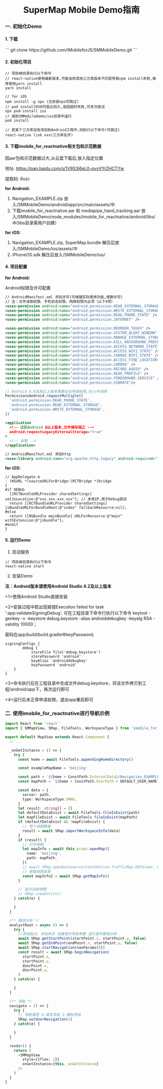 <h1 align="center">SuperMap Mobile Demo指南</h1>

<h3>一. 初始化Demo</h3>
<h4>1. 下载</h4>
```
git clone https://github.com/iMobileforJS/SMMobileDemo.git
```
<h4>2. 初始化项目</h4>

```
// 项目根目录执行以下命令
// react-native使用最新版本,可能会和其他三方库版本不匹配导致npm install失败,推荐使用yarn install
yarn install

// for iOS
npm install -g npx (已安装npx可跳过)
// pod install时间可能比较久,或因超时失败,可多次尝试
npx pod-install ios
// 或到SMMobileDemo/ios目录中运行
pod install

// 若某个三方库没有添加到Android工程中,则执行以下命令(可跳过)
react-native link xxx(三方库名字)
```

<h4>3. 下载imobile_for_reactnative相关包和示范数据 </h4>

因aar包和示范数据过大,从云盘下载后,放入指定位置

地址: <a herf="https://pan.baidu.com/s/1V9S3j6eL0-qvyVYrZHCTYw">https://pan.baidu.com/s/1V9S3j6eL0-qvyVYrZHCTYw</a>

提取码: 6xzc

<b>for Android:</b>
1. Navigation_EXAMPLE.zip 放入/SMMobileDemo/android/app/src/main/assets/中
2. 下载imobile_for_reactnative.aar 和 mediapipe_hand_tracking.aar 放入/SMMobileDemo/node_modules/imobile_for_reactnative/android/libs/中(libs目录需用户创建）

<b>for iOS:</b>
1. Navigation_EXAMPLE.zip, SuperMap.bundle 解压后放入/SMMobileDemo/ios/assets/中
2. iPhoneOS.sdk 解压后放入/SMMobileDemo/ios/

<h4>4. 项目配置 </h4>

<b>for Android:</b>

Android权限及许可配置
```xml
// AndroidManifest.xml 添加许可(可根据实际使用功能,增删许可)
// 注：文件读取权限、手机状态权限、网络权限为必须（以下4项）
<uses-permission android:name="android.permission.READ_EXTERNAL_STORAGE" />
<uses-permission android:name="android.permission.WRITE_EXTERNAL_STORAGE" />
<uses-permission android:name="android.permission.READ_PHONE_STATE" />
<uses-permission android:name="android.permission.INTERNET" />

<uses-permission android:name="android.permission.REORDER_TASKS" />
<uses-permission android:name="android.permission.SYSTEM_ALERT_WINDOW" />
<uses-permission android:name="android.permission.MANAGE_EXTERNAL_STORAGE" />
<uses-permission android:name="android.permission.KILL_BACKGROUND_PROCESSES" />
<uses-permission android:name="android.permission.ACCESS_NETWORK_STATE" />
<uses-permission android:name="android.permission.ACCESS_WIFI_STATE" />
<uses-permission android:name="android.permission.CHANGE_WIFI_STATE" />
<uses-permission android:name="android.permission.ACCESS_FINE_LOCATION" />
<uses-permission android:name="android.permission.CAMERA" />
<uses-permission android:name="android.permission.RECORD_AUDIO" />
<uses-permission android:name="android.permission.READ_PROFILE" />
<uses-permission android:name="android.permission.FOREGROUND_SERVICE" />
<uses-permission android:name="android.permission.VIBRATE"/>
```

```typescript
// Android 6.0及其以上版本需要动态申请权限,在js中调用
PermissionsAndroid.requestMultiple([
  'android.permission.READ_PHONE_STATE',
  'android.permission.READ_EXTERNAL_STORAGE',
  'android.permission.WRITE_EXTERNAL_STORAGE',
])
```

```xml
<application
  <!-- 适配Android Q以上版本,文件储存闻之 -->
  android:requestLegacyExternalStorage="true"
>
  <!-- 省略 -->
</application>

// AndroidManifest.xml 添加http
<uses-library android:name="org.apache.http.legacy" android:required="false" />
```

<b>for iOS:</b>
```objc
// AppDelegate.m
- (NSURL *)sourceURLForBridge:(RCTBridge *)bridge
{
#if DEBUG
  [[RCTBundleURLProvider sharedSettings] setJsLocation:@"xxx.xxx.xxx.xxx"]; // 本地IP,用于Debug调试
  return [[RCTBundleURLProvider sharedSettings] jsBundleURLForBundleRoot:@"index" fallbackResource:nil];
#else
  return [[NSBundle mainBundle] URLForResource:@"main" withExtension:@"jsbundle"];
#endif
}
```

<h4>5. 运行Demo </h4>

1) 启动服务
```
// 项目根目录执行以下命令
react-native start
```
2) 安装Demo

<b>注：Android版本请使用Android Studio 4.2及以上版本</b>

<1>使用Android Studio直接安装

<2>安装过程中若出现报错Execution failed for task ':app:validateSigningDebug'.
可在工程目录下命令行执行以下命令
keytool -genkey -v -keystore debug.keystore -alias androiddebugkey -keyalg RSA -validity 10000；

密码在app/build/build.gradle中keyPassword;

```
signingConfigs {
        debug {
            storeFile file('debug.keystore')
            storePassword 'android'
            keyAlias 'androiddebugkey'
            keyPassword 'android'
    }
}
```

<3>命令执行后在工程目录中生成文件debug.keystore，将该文件拷贝到工程/android/app下，再次运行即可

<4>运行后未正常申请权限，退出app重启即可
</br>
<h3>二. 使用imobile_for_reactnative进行导航示例</h3>

```typescript
import React from 'react'
import { SMMapView, SMap, FileTools, WorkspaceType } from 'imobile_for_reactnative'

export default MapView extends React.Component {
  // ...

  _onGetInstance = () => {
    try {
      const home = await FileTools.appendingHomeDirectory()

      const exampleMapName = 'beijing'

      const path = `${home + ConstPath.ExternalData}/Navigation_EXAMPLE/${exampleMapName}.smwu`
      const mapPath = `${home + ConstPath.UserPath + DEFAULT_USER_NAME}/${ConstPath.RelativeFilePath.Map + exampleMapName}.xml`

      const data = {
        server: path,
        type: WorkspaceType.SMWU,
      }
      let result: string[] = []
      let defaultDataExist = await FileTools.fileIsExist(path)
      let mapFileExist = await FileTools.fileIsExist(mapPath)
      if (defaultDataExist && !mapFileExist) {
        // 导入地图数据
        result = await SMap.importWorkspaceInfo(data)
      }
      if (result) {
        // 打开地图
        let mapInfo = await this.props.openMap({
          name: 'beijing',
          path: mapPath,
        })
        // await SMap.openDatasource(ConstOnline.TrafficMap.DSParams, ConstOnline.TrafficMap.layerIndex, false)
        // 获取地图信息
        const mapInfo2 = await SMap.getMapInfo()
      }

      // 显示全副地图
      // SMap.viewEntire()
    } catch(e) {

    }
  }

  /** 路径分析 */
  analystRoat = async () => {
    try {
      //添加起点，添加终点 设置室外导航参数 进行室外路径分析
      await SMap.getStartPoint(startPoint.x, startPoint.y, false)
      await SMap.getEndPoint(endPoint.x, startPoint.y, false)
      await SMap.startNavigation(navParams[0])
      const result = await SMap.beginNavigation(
        startPoint.x,
        startPoint.y,
        doorPoint.x,
        doorPoint.y,
      )
    } catch(e) {

    }
  }

  /** 导航 */
  navigate = () => {
    try {
      // 导航类型 0:真实导航 1:模拟导航
      SMap.outdoorNavigation(1)
    } catch(e) {

    }
  }

  render() {
    return (
      <SMMapView
        style={{flex: 1}}
        onGetInstance={this._onGetInstance}
      />
    )
  }
}
```

